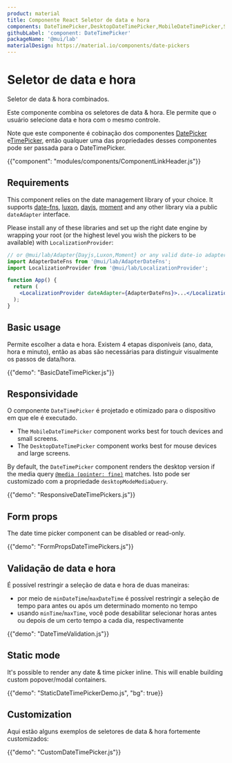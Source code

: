 ```yaml
---
product: material
title: Componente React Seletor de data e hora
components: DateTimePicker,DesktopDateTimePicker,MobileDateTimePicker,StaticDateTimePicker
githubLabel: 'component: DateTimePicker'
packageName: '@mui/lab'
materialDesign: https://material.io/components/date-pickers
---
```


# Seletor de data e hora

<p class="description">Seletor de data & hora combinados.</p>

Este componente combina os seletores de data & hora. Ele permite que o usuário selecione data e hora com o mesmo controle.

Note que este componente é cobinação dos componentes [DatePicker](/material/components/date-picker/) e[TimePicker](/material/components/time-picker/), então qualquer uma das propriedades desses componentes pode ser passada para o DateTimePicker.

{{"component": "modules/components/ComponentLinkHeader.js"}}

## Requirements

This component relies on the date management library of your choice. It supports [date-fns](https://date-fns.org/), [luxon](https://moment.github.io/luxon/), [dayjs](https://github.com/iamkun/dayjs), [moment](https://momentjs.com/) and any other library via a public `dateAdapter` interface.

Please install any of these libraries and set up the right date engine by wrapping your root (or the highest level you wish the pickers to be available) with `LocalizationProvider`:

```jsx
// or @mui/lab/Adapter{Dayjs,Luxon,Moment} or any valid date-io adapter
import AdapterDateFns from '@mui/lab/AdapterDateFns';
import LocalizationProvider from '@mui/lab/LocalizationProvider';

function App() {
  return (
    <LocalizationProvider dateAdapter={AdapterDateFns}>...</LocalizationProvider>
  );
}
```

## Basic usage

Permite escolher a data e hora. Existem 4 etapas disponíveis (ano, data, hora e minuto), então as abas são necessárias para distinguir visualmente os passos de data/hora.

{{"demo": "BasicDateTimePicker.js"}}

## Responsividade

O componente `DateTimePicker` é projetado e otimizado para o dispositivo em que ele é executado.

- The `MobileDateTimePicker` component works best for touch devices and small screens.
- The `DesktopDateTimePicker` component works best for mouse devices and large screens.

By default, the `DateTimePicker` component renders the desktop version if the media query [`@media (pointer: fine)`](https://developer.mozilla.org/en-US/docs/Web/CSS/@media/pointer) matches. Isto pode ser customizado com a propriedade `desktopModeMediaQuery`.

{{"demo": "ResponsiveDateTimePickers.js"}}

## Form props

The date time picker component can be disabled or read-only.

{{"demo": "FormPropsDateTimePickers.js"}}

## Validação de data e hora

É possível restringir a seleção de data e hora de duas maneiras:

- por meio de `minDateTime`/`maxDateTime` é possível restringir a seleção de tempo para antes ou após um determinado momento no tempo
- usando `minTime`/`maxTime`, você pode desabilitar selecionar horas antes ou depois de um certo tempo a cada dia, respectivamente

{{"demo": "DateTimeValidation.js"}}

## Static mode

It's possible to render any date & time picker inline. This will enable building custom popover/modal containers.

{{"demo": "StaticDateTimePickerDemo.js", "bg": true}}

## Customization

Aqui estão alguns exemplos de seletores de data & hora fortemente customizados:

{{"demo": "CustomDateTimePicker.js"}}
